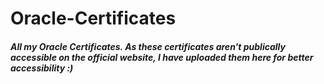 # Oracle-Certificates

##### All my Oracle Certificates. As these certificates aren't publically accessible on the official website, I have uploaded them here for better accessibility :)
